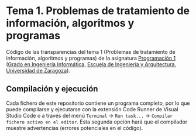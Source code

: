 # Tema 1. Problemas de tratamiento de información, algoritmos y programas

Código de las transparencias del tema 1 (Problemas de tratamiento de información, algoritmos y programas) de la asignatura [Programación 1](https://github.com/prog1-eina) ([Grado en Ingeniería Informática](https://webdiis.unizar.es/~silarri/coordinadorGrado/), [Escuela de Ingeniería y Arquitectura](https://eina.unizar.es/), [Universidad de Zaragoza](https://www.unizar.es/)).

## Compilación y ejecución

Cada fichero de este repositorio contiene un programa completo, por lo que puede compilarse y ejecutarse con la extensión Code Runner de Visual Studio Code o a través del menú ``Terminal`` &rarr; ``Run task...`` &rarr; ``Compilar fichero activo en el editor``. Esta segunda opción hará que el compilador muestre advertencias (errores potenciales en el código).
